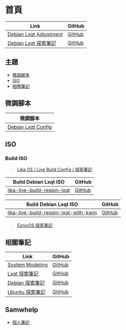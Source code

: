 

# 首頁

| Link | GitHub |
| ---- | ------ |
| [Debian Lxqt Adjustment](https://samwhelp.github.io/debian-lxqt-adjustment/) | [GitHub](https://github.com/samwhelp/debian-lxqt-adjustment) |
| [Debian Lxqt 探索筆記](https://samwhelp.github.io/note-about-debian-lxqt/) | [GitHub](https://github.com/samwhelp/note-about-debian-lxqt) |




## 主題

* [微調腳本](#微調腳本)
* [ISO](#iso)
* [相關筆記](#相關筆記)




## 微調腳本

| 微調腳本 |
| -------- |
| [Debian Lxqt Config](https://github.com/samwhelp/debian-lxqt-adjustment/tree/main/prototype/main/lxqt-config/Main) |




## ISO


### Build ISO

> [Lika OS / Live Build Config / 探索筆記](https://samwhelp.github.io/note-about-lika-live-build-config/)


| Build Debian Lxqt ISO | GitHub |
| --------------------- | ------ |
| [lika-live-build-respin-lxqt](https://samwhelp.github.io/lika-live-build-respin-lxqt/) | [GitHub](https://github.com/samwhelp/lika-live-build-respin-lxqt) |


| Build Debian Lxqt ISO | GitHub |
| --------------------- | ------ |
| [lika-live-build-respin-lxqt-with-kwin](https://samwhelp.github.io/lika-live-build-respin-lxqt-with-kwin/) | [GitHub](https://github.com/samwhelp/lika-live-build-respin-lxqt-with-kwin) |


> [EznixOS 探索筆記](https://samwhelp.github.io/note-about-eznixos/)




## 相關筆記

| Link | GitHub |
| ---- | ------ |
| [System Modeling](https://samwhelp.github.io/system-modeling/) | [GitHub](https://github.com/samwhelp/system-modeling) |
| [Lxqt 探索筆記](https://samwhelp.github.io/note-about-lxqt/) | [GitHub](https://github.com/samwhelp/note-about-lxqt) |
| [Debian 探索筆記](https://samwhelp.github.io/note-about-debian/) | [GitHub](https://github.com/samwhelp/note-about-debian) |
| [Ubuntu 探索筆記](https://samwhelp.github.io/note-about-ubuntu/) | [GitHub](https://github.com/samwhelp/note-about-ubuntu) |




## Samwhelp

* [個人筆記](https://samwhelp.github.io/book/)
